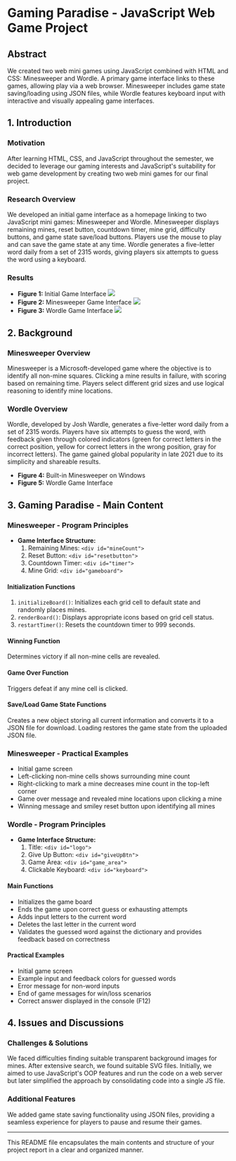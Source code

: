 
# Gaming Paradise - JavaScript Web Game Project

## Abstract
We created two web mini games using JavaScript combined with HTML and CSS: Minesweeper and Wordle. A primary game interface links to these games, allowing play via a web browser. Minesweeper includes game state saving/loading using JSON files, while Wordle features keyboard input with interactive and visually appealing game interfaces.

## 1. Introduction
### Motivation
After learning HTML, CSS, and JavaScript throughout the semester, we decided to leverage our gaming interests and JavaScript's suitability for web game development by creating two web mini games for our final project.

### Research Overview
We developed an initial game interface as a homepage linking to two JavaScript mini games: Minesweeper and Wordle. Minesweeper displays remaining mines, reset button, countdown timer, mine grid, difficulty buttons, and game state save/load buttons. Players use the mouse to play and can save the game state at any time. Wordle generates a five-letter word daily from a set of 2315 words, giving players six attempts to guess the word using a keyboard.

### Results
- **Figure 1:** Initial Game Interface
![](https://imgur.com/O3hE8I3.jpg)
- **Figure 2:** Minesweeper Game Interface
![](https://imgur.com/8dbpWTJ.jpg)
- **Figure 3:** Wordle Game Interface
![](https://imgur.com/DoRxyTz.jpg)
## 2. Background
### Minesweeper Overview
Minesweeper is a Microsoft-developed game where the objective is to identify all non-mine squares. Clicking a mine results in failure, with scoring based on remaining time. Players select different grid sizes and use logical reasoning to identify mine locations.

### Wordle Overview
Wordle, developed by Josh Wardle, generates a five-letter word daily from a set of 2315 words. Players have six attempts to guess the word, with feedback given through colored indicators (green for correct letters in the correct position, yellow for correct letters in the wrong position, gray for incorrect letters). The game gained global popularity in late 2021 due to its simplicity and shareable results.

- **Figure 4:** Built-in Minesweeper on Windows
- **Figure 5:** Wordle Game Interface

## 3. Gaming Paradise - Main Content
### Minesweeper - Program Principles
- **Game Interface Structure:**
  1. Remaining Mines: `<div id="mineCount">`
  2. Reset Button: `<div id="resetbutton">`
  3. Countdown Timer: `<div id="timer">`
  4. Mine Grid: `<div id="gameboard">`

#### Initialization Functions
1. `initializeBoard()`: Initializes each grid cell to default state and randomly places mines.
2. `renderBoard()`: Displays appropriate icons based on grid cell status.
3. `restartTimer()`: Resets the countdown timer to 999 seconds.

#### Winning Function
Determines victory if all non-mine cells are revealed.

#### Game Over Function
Triggers defeat if any mine cell is clicked.

#### Save/Load Game State Functions
Creates a new object storing all current information and converts it to a JSON file for download. Loading restores the game state from the uploaded JSON file.

### Minesweeper - Practical Examples
- Initial game screen
- Left-clicking non-mine cells shows surrounding mine count
- Right-clicking to mark a mine decreases mine count in the top-left corner
- Game over message and revealed mine locations upon clicking a mine
- Winning message and smiley reset button upon identifying all mines

### Wordle - Program Principles
- **Game Interface Structure:**
  1. Title: `<div id="logo">`
  2. Give Up Button: `<div id="giveUpBtn">`
  3. Game Area: `<div id="game_area">`
  4. Clickable Keyboard: `<div id="keyboard">`

#### Main Functions
- Initializes the game board
- Ends the game upon correct guess or exhausting attempts
- Adds input letters to the current word
- Deletes the last letter in the current word
- Validates the guessed word against the dictionary and provides feedback based on correctness

#### Practical Examples
- Initial game screen
- Example input and feedback colors for guessed words
- Error message for non-word inputs
- End of game messages for win/loss scenarios
- Correct answer displayed in the console (F12)

## 4. Issues and Discussions
### Challenges & Solutions
We faced difficulties finding suitable transparent background images for mines. After extensive search, we found suitable SVG files. Initially, we aimed to use JavaScript's OOP features and run the code on a web server but later simplified the approach by consolidating code into a single JS file.

### Additional Features
We added game state saving functionality using JSON files, providing a seamless experience for players to pause and resume their games.

---

This README file encapsulates the main contents and structure of your project report in a clear and organized manner.
